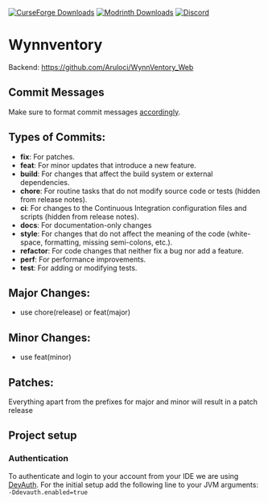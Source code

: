 [![CurseForge Downloads](https://img.shields.io/curseforge/dt/1083173?logo=curseforge&logoColor=%23F16436&label=Downloads&color=%23F16436&link=https%3A%2F%2Fwww.curseforge.com%2Fminecraft%2Fmc-mods%2Fwynnventory)](https://www.curseforge.com/minecraft/mc-mods/wynnventory)
[![Modrinth Downloads](https://img.shields.io/modrinth/dt/CORVJbiT?logo=modrinth&logoColor=%2300AF5C&label=Downloads&color=%2300AF5C&link=https%3A%2F%2Fmodrinth.com%2Fmod%2Fwynnventory)](https://modrinth.com/mod/wynnventory)
[![Discord](https://img.shields.io/discord/1272858777577586769?logo=Discord&logoColor=%235865F2&color=%235865F2&link=https%3A%2F%2Fdiscord.gg%2Fb6ATfrePuR)](https://discord.gg/b6ATfrePuR)

# Wynnventory

Backend: https://github.com/Aruloci/WynnVentory_Web



## Commit Messages
Make sure to format commit messages [accordingly](https://www.conventionalcommits.org/en/v1.0.0/#summary).

## Types of Commits:
- **fix**: For patches.
- **feat**: For minor updates that introduce a new feature.
- **build**: For changes that affect the build system or external dependencies.
- **chore**: For routine tasks that do not modify source code or tests (hidden from release notes).
- **ci**: For changes to the Continuous Integration configuration files and scripts (hidden from release notes).
- **docs**: For documentation-only changes
- **style**: For changes that do not affect the meaning of the code (white-space, formatting, missing semi-colons, etc.).
- **refactor**: For code changes that neither fix a bug nor add a feature.
- **perf**: For performance improvements.
- **test**: For adding or modifying tests.

## Major Changes:
- use chore(release) or feat(major) 

## Minor Changes:
- use feat(minor)

## Patches:
Everything apart from the prefixes for major and minor will result in a patch release

## Project setup
### Authentication
To authenticate and login to your account from your IDE we are using [DevAuth](https://github.com/DJtheRedstoner/DevAuth).
For the initial setup add the following line to your JVM arguments:<br/>
`-Ddevauth.enabled=true`
